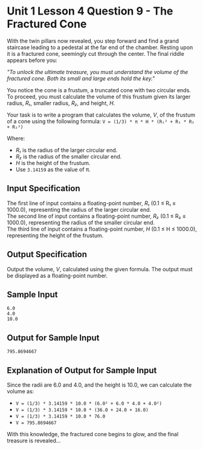 # Unit 1 Lesson 4 Question 9 - The Fractured Cone  

With the twin pillars now revealed, you step forward and find a grand staircase leading to a pedestal at the far end of the chamber. Resting upon it is a fractured cone, seemingly cut through the center. The final riddle appears before you:  

*"To unlock the ultimate treasure, you must understand the volume of the fractured cone. Both its small and large ends hold the key."*  

You notice the cone is a frustum, a truncated cone with two circular ends. To proceed, you must calculate the volume of this frustum given its larger radius, *R₁*, smaller radius, *R₂*, and height, *H*.  

Your task is to write a program that calculates the volume, *V*, of the frustum of a cone using the following formula:
`V = (1/3) * π * H * (R₁² + R₁ * R₂ + R₂²)`

Where:
- *R₁* is the radius of the larger circular end.
- *R₂* is the radius of the smaller circular end.
- *H* is the height of the frustum.
- Use `3.14159` as the value of π.

## Input Specification  

The first line of input contains a floating-point number, *R₁* (0.1 ≤ R₁ ≤ 1000.0), representing the radius of the larger circular end.  
The second line of input contains a floating-point number, *R₂* (0.1 ≤ R₂ ≤ 1000.0), representing the radius of the smaller circular end.  
The third line of input contains a floating-point number, *H* (0.1 ≤ H ≤ 1000.0), representing the height of the frustum.  

## Output Specification  

Output the volume, *V*, calculated using the given formula. The output must be displayed as a floating-point number.  

## Sample Input

```
6.0
4.0
10.0
```

## Output for Sample Input 

```
795.8694667
```

## Explanation of Output for Sample Input  

Since the radii are 6.0 and 4.0, and the height is 10.0, we can calculate the volume as:  

- `V = (1/3) * 3.14159 * 10.0 * (6.0² + 6.0 * 4.0 + 4.0²)`  
- `V = (1/3) * 3.14159 * 10.0 * (36.0 + 24.0 + 16.0)`  
- `V = (1/3) * 3.14159 * 10.0 * 76.0`  
- `V = 795.8694667`  

With this knowledge, the fractured cone begins to glow, and the final treasure is revealed… 